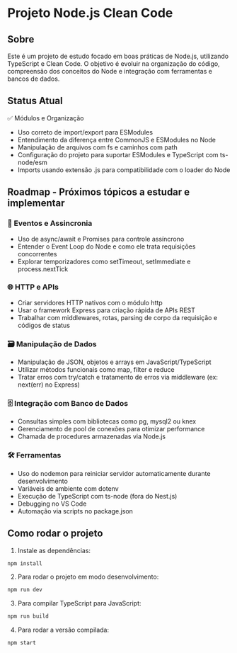 # Projeto Node.js Clean Code

## Sobre
Este é um projeto de estudo focado em boas práticas de Node.js, utilizando TypeScript e Clean Code. O objetivo é evoluir na organização do código, compreensão dos conceitos do Node e integração com ferramentas e bancos de dados.

## Status Atual
✅ Módulos e Organização
- Uso correto de import/export para ESModules
- Entendimento da diferença entre CommonJS e ESModules no Node
- Manipulação de arquivos com fs e caminhos com path
- Configuração do projeto para suportar ESModules e TypeScript com ts-node/esm
- Imports usando extensão .js para compatibilidade com o loader do Node

## Roadmap - Próximos tópicos a estudar e implementar
### 🔄 Eventos e Assincronia
- Uso de async/await e Promises para controle assíncrono
- Entender o Event Loop do Node e como ele trata requisições concorrentes
- Explorar temporizadores como setTimeout, setImmediate e process.nextTick

### 🌐 HTTP e APIs
- Criar servidores HTTP nativos com o módulo http
- Usar o framework Express para criação rápida de APIs REST
- Trabalhar com middlewares, rotas, parsing de corpo da requisição e códigos de status

### 🗃 Manipulação de Dados
- Manipulação de JSON, objetos e arrays em JavaScript/TypeScript
- Utilizar métodos funcionais como map, filter e reduce
- Tratar erros com try/catch e tratamento de erros via middleware (ex: next(err) no Express)

### 🗄 Integração com Banco de Dados
- Consultas simples com bibliotecas como pg, mysql2 ou knex
- Gerenciamento de pool de conexões para otimizar performance
- Chamada de procedures armazenadas via Node.js

### 🛠 Ferramentas
- Uso do nodemon para reiniciar servidor automaticamente durante desenvolvimento
- Variáveis de ambiente com dotenv
- Execução de TypeScript com ts-node (fora do Nest.js)
- Debugging no VS Code
- Automação via scripts no package.json

## Como rodar o projeto
1. Instale as dependências:
```bash
npm install
```

2. Para rodar o projeto em modo desenvolvimento:
```bash
npm run dev
```

3. Para compilar TypeScript para JavaScript:
```bash
npm run build
```

4. Para rodar a versão compilada:
```bash
npm start
```